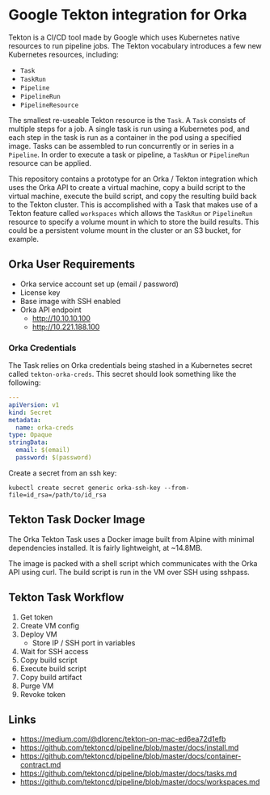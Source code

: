# Google Tekton integration for Orka

Tekton is a CI/CD tool made by Google which uses Kubernetes native resources to run pipeline jobs. The Tekton vocabulary introduces a few new Kubernetes resources, including:

- `Task`
- `TaskRun`
- `Pipeline`
- `PipelineRun`
- `PipelineResource`

The smallest re-useable Tekton resource is the `Task`. A `Task` consists of multiple steps for a job. A single task is run using a Kubernetes pod, and each step in the task is run as a container in the pod using a specified image. Tasks can be assembled to run concurrently or in series in a `Pipeline`. In order to execute a task or pipeline, a `TaskRun` or `PipelineRun` resource can be applied.

This repository contains a prototype for an Orka / Tekton integration which uses the Orka API to create a virtual machine, copy a build script to the virtual machine, execute the build script, and copy the resulting build back to the Tekton cluster. This is accomplished with a Task that makes use of a Tekton feature called `workspaces` which allows the `TaskRun` or `PipelineRun` resource to specify a volume mount in which to store the build results. This could be a persistent volume mount in the cluster or an S3 bucket, for example.

## Orka User Requirements

- Orka service account set up (email / password)
- License key
- Base image with SSH enabled
- Orka API endpoint
  - http://10.10.10.100
  - http://10.221.188.100

### Orka Credentials

The Task relies on Orka credentials being stashed in a Kubernetes secret called `tekton-orka-creds`. This secret should look something like the following:

```yaml
---
apiVersion: v1
kind: Secret
metadata:
  name: orka-creds
type: Opaque
stringData:
  email: $(email)
  password: $(password)
```

Create a secret from an ssh key:

`kubectl create secret generic orka-ssh-key --from-file=id_rsa=/path/to/id_rsa`

## Tekton Task Docker Image

The Orka Tekton Task uses a Docker image built from Alpine with minimal dependencies installed. It is fairly lightweight, at ~14.8MB.

The image is packed with a shell script which communicates with the Orka API using curl. The build script is run in the VM over SSH using sshpass.

## Tekton Task Workflow

1. Get token
1. Create VM config
1. Deploy VM
    - Store IP / SSH port in variables
1. Wait for SSH access
1. Copy build script
1. Execute build script
1. Copy build artifact
1. Purge VM
1. Revoke token

## Links

- https://medium.com/@dlorenc/tekton-on-mac-ed6ea72d1efb
- https://github.com/tektoncd/pipeline/blob/master/docs/install.md
- https://github.com/tektoncd/pipeline/blob/master/docs/container-contract.md
- https://github.com/tektoncd/pipeline/blob/master/docs/tasks.md
- https://github.com/tektoncd/pipeline/blob/master/docs/workspaces.md
